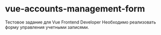 # vue-accounts-management-form
Тестовое задание для Vue Frontend Developer  Необходимо реализовать форму управления учетными записями.

